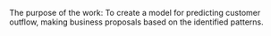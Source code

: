 The purpose of the work: To create a model for predicting customer outflow, making business proposals based on the identified patterns.

